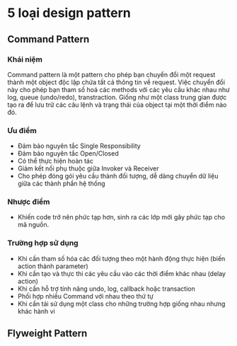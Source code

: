# 5 loại design pattern
## Command Pattern
### Khái niệm
Command pattern là một pattern cho phép bạn chuyển đổi một request thành một object độc lập chứa tất cả thông tin về request. Việc chuyển đổi này cho phép bạn tham số hoá các methods với các yêu cầu khác nhau như log, queue (undo/redo), transtraction. Giống như một class trung gian được tạo ra để lưu trữ các câu lệnh và trạng thái của object tại một thời điểm nào đó.
### Ưu điểm
- Đảm bảo nguyên tắc Single Responsibility
- Đảm bảo nguyên tắc Open/Closed
- Có thể thực hiện hoàn tác
- Giảm kết nối phụ thuộc giữa Invoker và Receiver
- Cho phép đóng gói yêu cầu thành đối tượng, dễ dàng chuyển dữ liệu giữa các thành phần hệ thống

### Nhược điểm
- Khiến code trở nên phức tạp hơn, sinh ra các lớp mới gây phức tạp cho mã nguồn.

### Trường hợp sử dụng
- Khi cần tham số hóa các đối tượng theo một hành động thực hiện (biến action thành parameter)
- Khi cần tạo và thực thi các yêu cầu vào các thời điểm khác nhau (delay action)
- Khi cần hỗ trợ tính năng undo, log, callback hoặc transaction
- Phối hợp nhiều Command với nhau theo thứ tự
- Khi cần tái sử dụng một class cho những trường hợp giống nhau nhưng khác hành vi

## Flyweight Pattern
